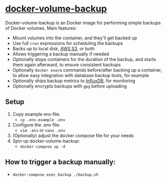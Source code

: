 # [docker-volume-backup](https://hub.docker.com/r/futurice/docker-volume-backup/)

Docker-volume-backup is an Docker image for performing simple backups of Docker volumes. Main features:

- Mount volumes into the container, and they'll get backed up
- Use full `cron` expressions for scheduling the backups
- Backs up to local disk, [AWS S3](https://aws.amazon.com/s3/), or both
- Allows triggering a backup manually if needed
- Optionally stops containers for the duration of the backup, and starts them again afterward, to ensure consistent backups
- Optionally `docker exec`s commands before/after backing up a container, to allow easy integration with database backup tools, for example
- Optionally ships backup metrics to [InfluxDB](https://docs.influxdata.com/influxdb/), for monitoring
- Optionally encrypts backups with `gpg` before uploading


## Setup
1. Copy example env file:
    - ```cp .env.example .env```
2. Configure the .env file:
    - ```vim .env``` or ```nano .env```
3. (Optionally) adjust the docker compose file for your needs
4. Spin up docker-volume-backup:
    - ```docker-compose up -d```
    
    
## How to trigger a backup manually:
- ```docker-compose exec backup ./backup.sh```